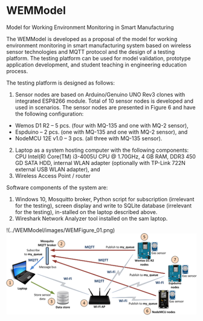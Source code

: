 # WEMModel
Model for Working Environment Monitoring in Smart Manufacturing

The WEMModel is developed as a proposal of the model for working environment monitoring in smart manufacturing system based on wireless sensor technologies and MQTT protocol and the design of a testing platform. The testing platform can be used for model validation, prototype application development, and student teaching in engineering education process.

The testing platform is designed as follows:
1.	Sensor nodes are based on Arduino/Genuino UNO Rev3 clones with integrated ESP8266 module. Total of 10 sensor nodes is developed and used in scenarios. The sensor nodes are presented in Figure 6 and have the following configuration: 
-	Wemos D1 R2 – 5 pcs. (four with MQ-135 and one with MQ-2 sensor),
-	Espduino – 2 pcs. (one with MQ-135 and one with MQ-2 sensor), and
-	NodeMCU 12E v1.0 – 3 pcs. (all three with MQ-135 sensor).
2.	Laptop as a system hosting computer with the following components: CPU Intel(R) Core(TM) i3-4005U CPU @ 1.70GHz, 4 GB RAM, DDR3 450 GD SATA HDD, internal WLAN adapter (optionally with TP-Link 722N external USB WLAN adapter), and
3.	Wireless Access Point / router

Software components of the system are: 
1.	Windows 10, Mosquitto broker, Python script for subscription (irrelevant for the testing), screen display and write to SQLite database (irrelevant for the testing), in-stalled on the laptop described above.
2.	Wireshark Network Analyzer tool installed on the sam laptop.

!(../WEMModel/images/WEMFigure_01.png)
![BLA](images/WEMFigure_01.png)

